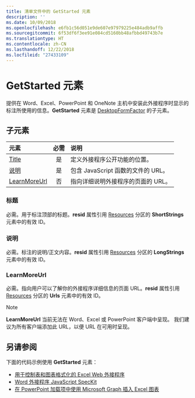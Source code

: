 ```yaml
---
title: 清单文件中的 GetStarted 元素
description: ''
ms.date: 10/09/2018
ms.openlocfilehash: e6fb1c56d051e9de607e97979225e484adb9affb
ms.sourcegitcommit: 6f53df6f3ee91e084cd5160bb48afbbd49743b7e
ms.translationtype: HT
ms.contentlocale: zh-CN
ms.lasthandoff: 12/22/2018
ms.locfileid: "27433109"
---
```

# <a name="getstarted-element"></a>GetStarted 元素

提供在 Word、Excel、PowerPoint 和 OneNote 主机中安装此外接程序时显示的标注所使用的信息。**GetStarted** 元素是 [DesktopFormFactor](desktopformfactor.md) 的子元素。

## <a name="child-elements"></a>子元素

| 元素                       | 必需 | 说明                                        |
|:------------------------------|:--------:|:---------------------------------------------------|
| [Title](#title)               | 是      | 定义外接程序公开功能的位置。     |
| [说明](#description)   | 是      | 包含 JavaScript 函数的文件的 URL。|
| [LearnMoreUrl](#learnmoreurl) | 否       | 指向详细说明外接程序的页面的 URL。   |

### <a name="title"></a>标题 

必需。用于标注顶部的标题。**resid** 属性引用 [Resources](resources.md) 分区的 **ShortStrings** 元素中的有效 ID。

### <a name="description"></a>说明

必需。标注的说明/正文内容。**resid** 属性引用 [Resources](resources.md) 分区的 **LongStrings** 元素中的有效 ID。

### <a name="learnmoreurl"></a>LearnMoreUrl

必需。指向用户可以了解你的外接程序详细信息的页面 URL。**resid** 属性引用 [Resources](resources.md) 分区的 **Urls** 元素中的有效 ID。

> [!NOTE]
> **LearnMoreUrl** 当前无法在 Word、Excel 或 PowerPoint 客户端中呈现。 我们建议为所有客户端添加此 URL，以便 URL 在可用时呈现。 

## <a name="see-also"></a>另请参阅

下面的代码示例使用 **GetStarted** 元素：

* [用于控制表和图表格式化的 Excel Web 外接程序](https://github.com/OfficeDev/Excel-Add-in-JavaScript-SalesTracker)
* [Word 外接程序 JavaScript SpecKit](https://github.com/OfficeDev/Word-Add-in-JS-SpecKit)
* [在 PowerPoint 加载项中使用 Microsoft Graph 插入 Excel 图表](https://github.com/OfficeDev/PowerPoint-Add-in-Microsoft-Graph-ASPNET-InsertChart)
